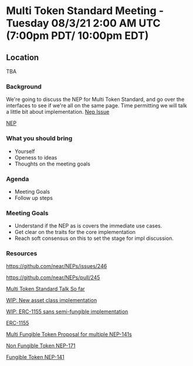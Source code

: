 # Multi Token Standard Meeting - Tuesday 08/3/21 2:00 AM UTC (7:00pm PDT/ 10:00pm EDT)

## Location 
TBA

### Background
We're going to discuss the NEP for Multi Token Standard, and go over the interfaces to see if we're all on the same page. Time permitting we will talk 
a little bit about implementation. 
[Nep Issue](https://github.com/near/NEPs/issues/246)

[NEP](https://github.com/near/NEPs/pull/245)


### What you should bring
- Yourself 
- Openess to ideas 
- Thoughts on the meeting goals 

### Agenda
- Meeting Goals
- Follow up steps

### Meeting Goals
- Understand if the NEP as is covers the immediate use cases. 
- Get clear on the traits for the core implementation
- Reach soft consensus on this to set the stage for impl discussion. 

### Resources 
https://github.com/near/NEPs/issues/246

https://github.com/near/NEPs/pull/245


[Multi Token Standard Talk So far](https://gov.near.org/t/multi-token-standard-discussion/2917)

[WIP: New asset class implementation ](https://github.com/shipsgold/multi-token-standard-impl/pull/1)

[WIP: ERC-1155 sans semi-fungible implementation](https://github.com/shipsgold/multi-token-standard-impl/pull/5)

[ERC-1155](https://github.com/ethereum/EIPs/issues/1155)

[Multi Fungible Token Proposal for multiple NEP-141s](https://github.com/near/NEPs/pull/228)

[Non Fungible Token NEP-171](https://github.com/near/NEPs/discussions/171)

[Fungible Token NEP-141](https://github.com/near/NEPs/discussions/146)
